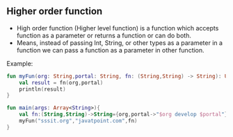 
## Higher order function
- High order function (Higher level function) is a function which accepts function as a parameter or returns a function or can do both.
- Means, instead of passing Int, String, or other types as a parameter in a function we can pass a function as a parameter in other function.

Example:
```kotlin
fun myFun(org: String,portal: String, fn: (String,String) -> String): Unit {
    val result = fn(org,portal)
    println(result)
}

fun main(args: Array<String>){
    val fn:(String,String)->String={org,portal->"$org develop $portal"}
    myFun("sssit.org","javatpoint.com",fn)
}  
```
